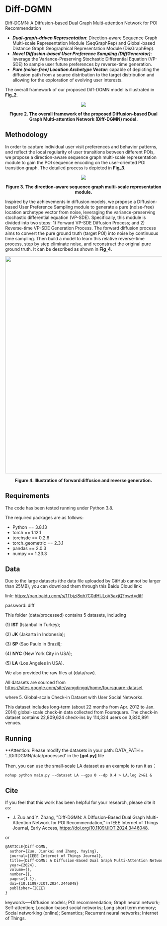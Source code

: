 # Diff-DGMN
Diff-DGMN: A Diffusion-based Dual Graph Multi-attention Network for POI Recommendation

-  ***Dual-graph-driven Representation***: Direction-aware Sequence Graph Multi-scale Representation Module (SeqGraphRep) and Global-based Distance Graph Geographical Representation Module (DisGraphRep).
-  ***Novel Diffusion-based User Preference Sampling (DiffGenerator)***: leverage the Variance-Preserving Stochastic Differential Equation (VP-SDE) to sample user future preferences by reverse-time generation.
-  ***Pure (noise-free) Location Archetype Vector***: capable of depicting the diffusion path from a source distribution to the target distribution and allowing for the exploration of evolving user interests.

The overall framework of our proposed Diff-DGMN model is illustrated in **Fig_2**.
<p align="center">
<img align="middle" src="https://github.com/JKZuo/Diff-DGMN/blob/main/Figs/fig2.pdf"/>
</p>
<p align = "center">
<b>Figure 2. The overall framework of the proposed Diffusion-based Dual Graph Multi-attention Network (Diff-DGMN) model. </b> 
</p>

## Methodology
In order to capture individual user visit preferences and behavior patterns, and reflect the local regularity of user transitions between different POIs, we propose a direction-aware sequence graph multi-scale representation module to gain the POI sequence encoding on the user-oriented POI transition graph. The detailed process is depicted in **Fig_3**.
<p align="center">
<img align="middle" src="https://github.com/JKZuo/Diff-DGMN/blob/main/Figs/fig3.pdf"/>
</p>
<p align = "center">
<b>Figure 3. The direction-aware sequence graph multi-scale representation module. </b> 
</p>

Inspired by the achievements in diffusion models, we propose a Diffusion-based User Preference Sampling module to generate a pure (noise-free) location archetype vector from noise, leveraging the variance-preserving stochastic differential equation (VP-SDE). Specifically, this module is divided into two steps: 1) Forward VP-SDE Diffusion Process; and 2) Reverse-time VP-SDE Generation Process. The forward diffusion process aims to convert the pure ground truth (target POI) into noise by continuous time sampling. 
Then build a model to learn this relative reverse-time process, step by step eliminate noise, and reconstruct the original pure ground truth. It can be described as shown in **Fig_4**.
<p align="center">
<img align="middle" src="https://github.com/JKZuo/Diff-DGMN/blob/main/Figs/fig4.pdf" width="700"/>
</p>
<p align = "center">
<b>Figure 4. Illustration of forward diffusion and reverse generation. </b> 
</p>

## Requirements
The code has been tested running under Python 3.8.

The required packages are as follows: 
- Python == 3.8.13
- torch == 1.12.1
- torchsde == 0.2.6
- torch_geometric == 2.3.1
- pandas == 2.0.3
- numpy == 1.23.3

## Data
Due to the large datasets (the data file uploaded by GitHub cannot be larger than 25MB), you can download them through this Baidu Cloud link:

link: https://pan.baidu.com/s/1Tbjzi8qh7C0dHULoV5axjQ?pwd=diff 

password: diff

This folder (data/processed) contains 5 datasets, including

(1) **IST** (Istanbul in Turkey); 

(2) **JK** (Jakarta in Indonesia); 

(3) **SP** (Sao Paulo in Brazil); 

(4) **NYC** (New York City in USA); 

(5) **LA** (Los Angeles in USA).

We also provided the raw files at (data/raw).

All datasets are sourced from https://sites.google.com/site/yangdingqi/home/foursquare-dataset

where 5. Global-scale Check-in Dataset with User Social Networks. 

This dataset includes long-term (about 22 months from Apr. 2012 to Jan. 2014) global-scale check-in data collected from Foursquare.
The check-in dataset contains 22,809,624 check-ins by 114,324 users on 3,820,891 venues.

## Running
**Attention: Please modify the datasets in your path: DATA_PATH = '../DiffDGMN/data/processed' in the **[gol.py]** file

Then, you can use the small-scale LA dataset as an example to run it as：

```shell
nohup python main.py --dataset LA --gpu 0 --dp 0.4 > LA.log 2>&1 &
```
## Cite
If you feel that this work has been helpful for your research, please cite it as: 

- J. Zuo and Y. Zhang, "Diff-DGMN: A Diffusion-Based Dual Graph Multi-Attention Network for POI Recommendation," in IEEE Internet of Things Journal, Early Access, https://doi.org/10.1109/JIOT.2024.3446048.

or

```tex
@ARTICLE{Diff-DGMN,
  author={Zuo, Jiankai and Zhang, Yaying},
  journal={IEEE Internet of Things Journal}, 
  title={Diff-DGMN: A Diffusion-Based Dual Graph Multi-Attention Network for POI Recommendation}, 
  year={2024},
  volume={},
  number={},
  pages={1-1},
  doi={10.1109/JIOT.2024.3446048}
  publisher={IEEE}
}

```

keywords---Diffusion models; POI recommendation; Graph neural network; Self-attention; Location-based social networks; Long short term memory; Social networking (online); Semantics; Recurrent neural networks; Internet of Things.
